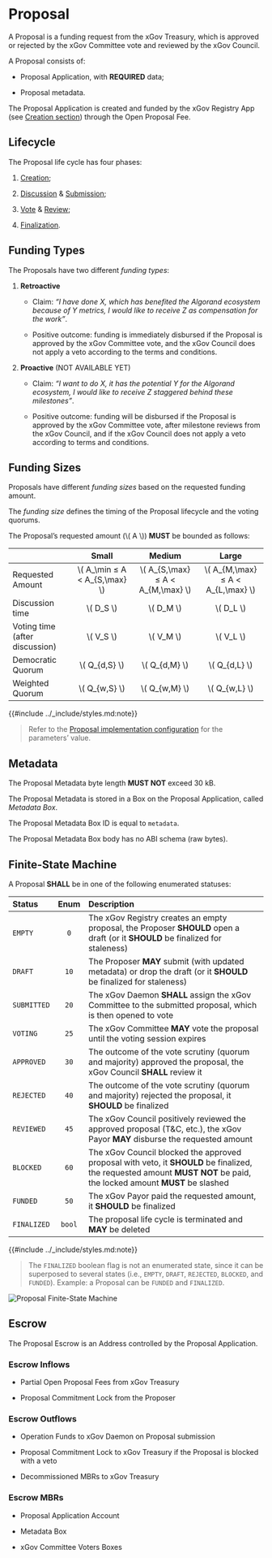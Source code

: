 # Proposal

A Proposal is a funding request from the xGov Treasury, which is approved or rejected
by the xGov Committee vote and reviewed by the xGov Council.

A Proposal consists of:

- Proposal Application, with **REQUIRED** data;

- Proposal metadata.

The Proposal Application is created and funded by the xGov Registry App (see [Creation
section](./proposal-creation.md)) through the Open Proposal Fee.

## Lifecycle

The Proposal life cycle has four phases:

1. [Creation](./proposal-creation.md);

2. [Discussion](./proposal-submission.md#discussion) & [Submission](./proposal-submission.md#submission);

3. [Vote](./proposal-vote.md) & [Review](./proposal-vote.md#review);

4. [Finalization](./proposal-finalization.md).

## Funding Types

The Proposals have two different _funding types_:

1. **Retroactive**

   - Claim: _“I have done X, which has benefited the Algorand ecosystem because
   of Y metrics, I would like to receive Z as compensation for the work”_.

   - Positive outcome: funding is immediately disbursed if the Proposal is approved
   by the xGov Committee vote, and the xGov Council does not apply a veto according
   to the terms and conditions.

2. **Proactive** (NOT AVAILABLE YET)

   - Claim: _“I want to do X, it has the potential Y for the Algorand ecosystem,
   I would like to receive Z staggered behind these milestones”_.

   - Positive outcome: funding will be disbursed if the Proposal is approved by the
   xGov Committee vote, after milestone reviews from the xGov Council, and if the
   xGov Council does not apply a veto according to terms and conditions.

## Funding Sizes

Proposals have different _funding sizes_ based on the requested funding amount.

The _funding size_ defines the timing of the Proposal lifecycle and the voting quorums.

The Proposal’s requested amount (\\( A \\)) **MUST** be bounded as follows:

|                                |              Small              |               Medium                |                Large                |
|:-------------------------------|:-------------------------------:|:-----------------------------------:|:-----------------------------------:|
| Requested Amount               | \\( A_\min ≤ A < A_{S,\max} \\) | \\( A_{S,\max} ≤ A < A_{M,\max} \\) | \\( A_{M,\max} ≤ A < A_{L,\max} \\) |
| Discussion time                |           \\( D_S \\)           |             \\( D_M \\)             |             \\( D_L \\)             |
| Voting time (after discussion) |           \\( V_S \\)           |             \\( V_M \\)             |             \\( V_L \\)             |
| Democratic Quorum              |         \\( Q_{d,S} \\)         |           \\( Q_{d,M} \\)           |           \\( Q_{d,L} \\)           |
| Weighted Quorum                |         \\( Q_{w,S} \\)         |           \\( Q_{w,M} \\)           |           \\( Q_{w,L} \\)           |

{{#include ../_include/styles.md:note}}
> Refer to the [Proposal implementation configuration](../implementation/configuration.md)
> for the parameters’ value.

## Metadata

The Proposal Metadata byte length **MUST NOT** exceed 30 kB.

The Proposal Metadata is stored in a Box on the Proposal Application, called _Metadata
Box_.

The Proposal Metadata Box ID is equal to `metadata`.

The Proposal Metadata Box body has no ABI schema (raw bytes).

## Finite-State Machine

A Proposal **SHALL** be in one of the following enumerated statuses:

| Status      |  Enum  | Description                                                                                                                                                            |
|:------------|:------:|:-----------------------------------------------------------------------------------------------------------------------------------------------------------------------|
| `EMPTY`     |  `0`   | The xGov Registry creates an empty proposal, the Proposer **SHOULD** open a draft (or it **SHOULD** be finalized for staleness)                                        |
| `DRAFT`     |  `10`  | The Proposer **MAY** submit (with updated metadata) or drop the draft (or it **SHOULD** be finalized for staleness)                                                    |
| `SUBMITTED` |  `20`  | The xGov Daemon **SHALL** assign the xGov Committee to the submitted proposal, which is then opened to vote                                                            |
| `VOTING`    |  `25`  | The xGov Committee **MAY** vote the proposal until the voting session expires                                                                                          |
| `APPROVED`  |  `30`  | The outcome of the vote scrutiny (quorum and majority) approved the proposal, the xGov Council **SHALL** review it                                                     |
| `REJECTED`  |  `40`  | The outcome of the vote scrutiny (quorum and majority) rejected the proposal, it **SHOULD** be finalized                                                               |
| `REVIEWED`  |  `45`  | The xGov Council positively reviewed the approved proposal (T&C, etc.), the xGov Payor **MAY** disburse the requested amount                                           |
| `BLOCKED`   |  `60`  | The xGov Council blocked the approved proposal with veto, it **SHOULD** be finalized, the requested amount **MUST NOT** be paid, the locked amount **MUST** be slashed |
| `FUNDED`    |  `50`  | The xGov Payor paid the requested amount, it **SHOULD** be finalized                                                                                                   |
| `FINALIZED` | `bool` | The proposal life cycle is terminated and **MAY** be deleted                                                                                                           |

{{#include ../_include/styles.md:note}}
> The `FINALIZED` boolean flag is not an enumerated state, since it can be superposed
> to several states (i.e., `EMPTY`, `DRAFT`, `REJECTED`, `BLOCKED`, and `FUNDED`).
> Example: a Proposal can be `FUNDED` and `FINALIZED`.

![Proposal Finite-State Machine](../_images/proposal-state-machine.svg "Proposal Finite-State Machine")

## Escrow

The Proposal Escrow is an Address controlled by the Proposal Application.

### Escrow Inflows

- Partial Open Proposal Fees from xGov Treasury

- Proposal Commitment Lock from the Proposer

### Escrow Outflows

- Operation Funds to xGov Daemon on Proposal submission

- Proposal Commitment Lock to xGov Treasury if the Proposal is blocked with a veto

- Decommissioned MBRs to xGov Treasury

### Escrow MBRs

- Proposal Application Account

- Metadata Box

- xGov Committee Voters Boxes
